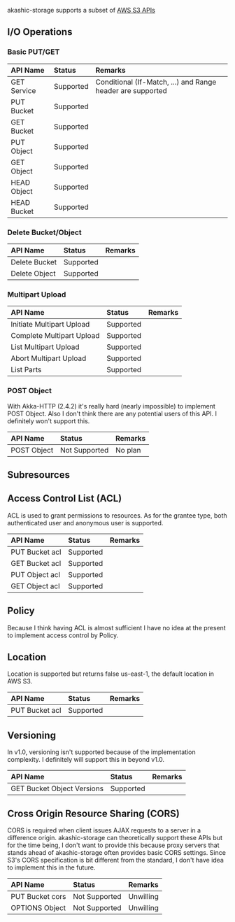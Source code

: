 akashic-storage supports a subset of [AWS S3 APIs](http://docs.aws.amazon.com/ja_jp/AmazonS3/latest/API/APIRest.html)

## I/O Operations

### Basic PUT/GET

| API Name | Status | Remarks |
|:--|:--|:--|
| GET Service | Supported | Conditional (If-Match, ...) and Range header are supported |
| PUT Bucket | Supported | |
| GET Bucket | Supported | |
| PUT Object | Supported | |
| GET Object | Supported | |
| HEAD Object | Supported | |
| HEAD Bucket | Supported | |


### Delete Bucket/Object

| API Name | Status | Remarks |
|:--|:--|:--|
| Delete Bucket | Supported | |
| Delete Object | Supported | |

### Multipart Upload

| API Name | Status | Remarks |
|:--|:--|:--|
| Initiate Multipart Upload | Supported | |
| Complete Multipart Upload | Supported | |
| List Multipart Upload | Supported | |
| Abort Multipart Upload | Supported | |
| List Parts | Supported | |

### POST Object

With Akka-HTTP (2.4.2) it's really hard (nearly impossible) to implement POST Object.
Also I don't think there are any potential users of this API.
I definitely won't support this.

| API Name | Status | Remarks |
|:--|:--|:--|
| POST Object | Not Supported | No plan |

## Subresources

## Access Control List (ACL)

ACL is used to grant permissions to resources.
As for the grantee type, both authenticated user and anonymous user
is supported.

| API Name | Status | Remarks |
|:--|:--|:--|
| PUT Bucket acl | Supported | |
| GET Bucket acl | Supported | |
| PUT Object acl | Supported | |
| GET Object acl | Supported | |

## Policy

Because I think having ACL is almost sufficient
I have no idea at the present to implement access control by Policy.

## Location
Location is supported but returns false us-east-1, the default location in AWS S3.

| API Name | Status | Remarks |
|:--|:--|:--|
| PUT Bucket acl | Supported | |

## Versioning
In v1.0, versioning isn't supported because of the implementation complexity.
I definitely will support this in beyond v1.0.

| API Name | Status | Remarks |
|:--|:--|:--|
| GET Bucket Object Versions | Supported | |

## Cross Origin Resource Sharing (CORS)

CORS is required when client issues AJAX requests to a server in a difference origin.
akashic-storage can theoretically support these APIs but
for the time being, I don't want to provide this because
proxy servers that stands ahead of akashic-storage often provides basic CORS settings.
Since S3's CORS specification is bit different from the standard, I don't have idea to
implement this in the future.

| API Name | Status | Remarks |
|:--|:--|:--|
| PUT Bucket cors | Not Supported | Unwilling |
| OPTIONS Object | Not Supported | Unwilling |





